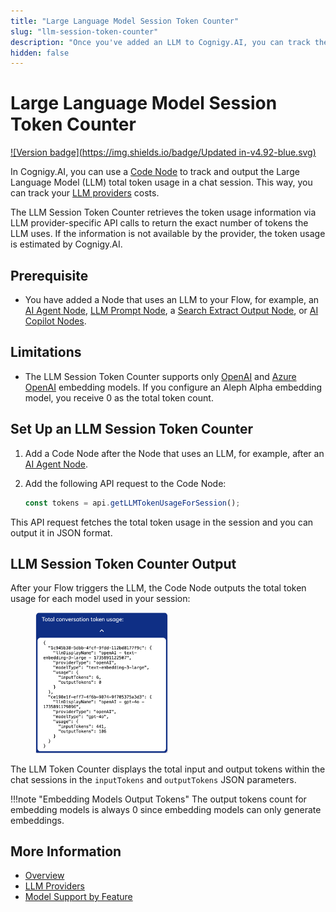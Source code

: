 ```yaml
---
title: "Large Language Model Session Token Counter"
slug: "llm-session-token-counter"
description: "Once you've added an LLM to Cognigy.AI, you can track the LLM token usage with a Code Node."
hidden: false
---
```


# Large Language Model Session Token Counter

[![Version badge](https://img.shields.io/badge/Updated in-v4.92-blue.svg)](../../../release-notes/4.92.md)

In Cognigy.AI, you can use a [Code Node](../../build/node-reference/basic/code/overview.md) to track and output the Large Language Model (LLM) total token usage in a chat session. This way, you can track your [LLM providers](providers/all-providers.md) costs.

The LLM Session Token Counter retrieves the token usage information via LLM provider-specific API calls to return the exact number of tokens the LLM uses. If the information is not available by the provider, the token usage is estimated by Cognigy.AI.

## Prerequisite

- You have added a Node that uses an LLM to your Flow, for example, an [AI Agent Node](../../build/node-reference/ai/ai-agent.md), [LLM Prompt Node](../../build/node-reference/service/llm-prompt.md), a [Search Extract Output Node](../../build/node-reference/other-nodes/knowledge-search.md), or [AI Copilot Nodes](../../build/node-reference/ai-copilot/overview.md).

## Limitations

- The LLM Session Token Counter supports only [OpenAI](providers/openai.md) and [Azure OpenAI](providers/microsoft-azure-openai.md) embedding models. If you configure an Aleph Alpha embedding model, you receive 0 as the total token count.

## Set Up an LLM Session Token Counter

1. Add a Code Node after the Node that uses an LLM, for example, after an [AI Agent Node](../../build/node-reference/ai/ai-agent.md).
2. Add the following API request to the Code Node:

    ```javaScript
    const tokens = api.getLLMTokenUsageForSession();
    ```

This API request fetches the total token usage in the session and you can output it in JSON format.

## LLM Session Token Counter Output

After your Flow triggers the LLM, the Code Node outputs the total token usage for each model used in your session:

<figure>
    <img class="image-center" src="../../../_assets/ai/empower/llms/llm-token-counter.png" width="50%" alt="LLM Token Counter output in chat session">
</figure>

The LLM Token Counter displays the total input and output tokens within the chat sessions in the `inputTokens` and `outputTokens` JSON parameters.

!!!note "Embedding Models Output Tokens"
    The output tokens count for embedding models is always 0 since embedding models can only generate embeddings.

## More Information

- [Overview](overview.md)
- [LLM Providers](providers/all-providers.md)
- [Model Support by Feature](model-support-by-feature.md)
